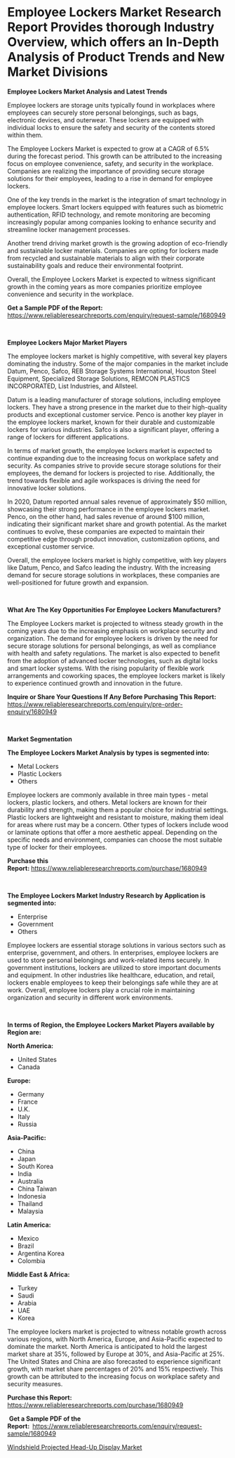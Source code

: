<p><h1>Employee Lockers Market Research Report Provides thorough Industry Overview, which offers an In-Depth Analysis of Product Trends and New Market Divisions</h1></p><p><strong>Employee Lockers Market Analysis and Latest Trends</strong></p>
<p><p>Employee lockers are storage units typically found in workplaces where employees can securely store personal belongings, such as bags, electronic devices, and outerwear. These lockers are equipped with individual locks to ensure the safety and security of the contents stored within them.</p><p>The Employee Lockers Market is expected to grow at a CAGR of 6.5% during the forecast period. This growth can be attributed to the increasing focus on employee convenience, safety, and security in the workplace. Companies are realizing the importance of providing secure storage solutions for their employees, leading to a rise in demand for employee lockers.</p><p>One of the key trends in the market is the integration of smart technology in employee lockers. Smart lockers equipped with features such as biometric authentication, RFID technology, and remote monitoring are becoming increasingly popular among companies looking to enhance security and streamline locker management processes.</p><p>Another trend driving market growth is the growing adoption of eco-friendly and sustainable locker materials. Companies are opting for lockers made from recycled and sustainable materials to align with their corporate sustainability goals and reduce their environmental footprint.</p><p>Overall, the Employee Lockers Market is expected to witness significant growth in the coming years as more companies prioritize employee convenience and security in the workplace.</p></p>
<p><strong>Get a Sample PDF of the Report:&nbsp;</strong> <a href="https://www.reliableresearchreports.com/enquiry/request-sample/1680949">https://www.reliableresearchreports.com/enquiry/request-sample/1680949</a></p>
<p>&nbsp;</p>
<p><strong>Employee Lockers Major Market Players</strong></p>
<p><p>The employee lockers market is highly competitive, with several key players dominating the industry. Some of the major companies in the market include Datum, Penco, Safco, REB Storage Systems International, Houston Steel Equipment, Specialized Storage Solutions, REMCON PLASTICS INCORPORATED, List Industries, and Allsteel.</p><p>Datum is a leading manufacturer of storage solutions, including employee lockers. They have a strong presence in the market due to their high-quality products and exceptional customer service. Penco is another key player in the employee lockers market, known for their durable and customizable lockers for various industries. Safco is also a significant player, offering a range of lockers for different applications.</p><p>In terms of market growth, the employee lockers market is expected to continue expanding due to the increasing focus on workplace safety and security. As companies strive to provide secure storage solutions for their employees, the demand for lockers is projected to rise. Additionally, the trend towards flexible and agile workspaces is driving the need for innovative locker solutions.</p><p>In 2020, Datum reported annual sales revenue of approximately $50 million, showcasing their strong performance in the employee lockers market. Penco, on the other hand, had sales revenue of around $100 million, indicating their significant market share and growth potential. As the market continues to evolve, these companies are expected to maintain their competitive edge through product innovation, customization options, and exceptional customer service.</p><p>Overall, the employee lockers market is highly competitive, with key players like Datum, Penco, and Safco leading the industry. With the increasing demand for secure storage solutions in workplaces, these companies are well-positioned for future growth and expansion.</p></p>
<p>&nbsp;</p>
<p><strong>What Are The Key Opportunities For Employee Lockers Manufacturers?</strong></p>
<p><p>The Employee Lockers market is projected to witness steady growth in the coming years due to the increasing emphasis on workplace security and organization. The demand for employee lockers is driven by the need for secure storage solutions for personal belongings, as well as compliance with health and safety regulations. The market is also expected to benefit from the adoption of advanced locker technologies, such as digital locks and smart locker systems. With the rising popularity of flexible work arrangements and coworking spaces, the employee lockers market is likely to experience continued growth and innovation in the future.</p></p>
<p><strong>Inquire or Share Your Questions If Any Before Purchasing This Report:</strong> <a href="https://www.reliableresearchreports.com/enquiry/pre-order-enquiry/1680949">https://www.reliableresearchreports.com/enquiry/pre-order-enquiry/1680949</a></p>
<p>&nbsp;</p>
<p><strong>Market Segmentation</strong></p>
<p><strong>The Employee Lockers Market Analysis by types is segmented into:</strong></p>
<p><ul><li>Metal Lockers</li><li>Plastic Lockers</li><li>Others</li></ul></p>
<p><p>Employee lockers are commonly available in three main types - metal lockers, plastic lockers, and others. Metal lockers are known for their durability and strength, making them a popular choice for industrial settings. Plastic lockers are lightweight and resistant to moisture, making them ideal for areas where rust may be a concern. Other types of lockers include wood or laminate options that offer a more aesthetic appeal. Depending on the specific needs and environment, companies can choose the most suitable type of locker for their employees.</p></p>
<p><strong>Purchase this Report:&nbsp;</strong><a href="https://www.reliableresearchreports.com/purchase/1680949">https://www.reliableresearchreports.com/purchase/1680949</a></p>
<p>&nbsp;</p>
<p><strong>The Employee Lockers Market Industry Research by Application is segmented into:</strong></p>
<p><ul><li>Enterprise</li><li>Government</li><li>Others</li></ul></p>
<p><p>Employee lockers are essential storage solutions in various sectors such as enterprise, government, and others. In enterprises, employee lockers are used to store personal belongings and work-related items securely. In government institutions, lockers are utilized to store important documents and equipment. In other industries like healthcare, education, and retail, lockers enable employees to keep their belongings safe while they are at work. Overall, employee lockers play a crucial role in maintaining organization and security in different work environments.</p></p>
<p>&nbsp;</p>
<p><strong>In terms of Region, the Employee Lockers Market Players available by Region are:</strong></p>
<p>
    <p> <strong> North America: </strong>
        <ul>
            <li>United States</li>
            <li>Canada</li>
        </ul>
        </p> 
    <p> <strong> Europe: </strong>
        <ul>
            <li>Germany</li>
            <li>France</li>
            <li>U.K.</li>
            <li>Italy</li>
            <li>Russia</li>
        </ul>
        </p> 
    <p> <strong> Asia-Pacific: </strong>
        <ul>
            <li>China</li>
            <li>Japan</li>
            <li>South Korea</li>
            <li>India</li>
            <li>Australia</li>
            <li>China Taiwan</li>
            <li>Indonesia</li>
            <li>Thailand</li>
            <li>Malaysia</li>
        </ul>
        </p> 
    <p> <strong> Latin America: </strong>
        <ul>
            <li>Mexico</li>
            <li>Brazil</li>
            <li>Argentina Korea</li>
            <li>Colombia</li>
        </ul>
        </p> 
    <p> <strong> Middle East & Africa: </strong>
        <ul>
            <li>Turkey</li>
            <li>Saudi</li>
            <li>Arabia</li>
            <li>UAE</li>
            <li>Korea</li>
        </ul>
    </p>
    </p>
<p><p>The employee lockers market is projected to witness notable growth across various regions, with North America, Europe, and Asia-Pacific expected to dominate the market. North America is anticipated to hold the largest market share at 35%, followed by Europe at 30%, and Asia-Pacific at 25%. The United States and China are also forecasted to experience significant growth, with market share percentages of 20% and 15% respectively. This growth can be attributed to the increasing focus on workplace safety and security measures.</p></p>
<p><strong>Purchase this Report: </strong><a href="https://www.reliableresearchreports.com/purchase/1680949">https://www.reliableresearchreports.com/purchase/1680949</a></p>
<p>&nbsp;<strong>Get a Sample PDF of the Report:&nbsp;&nbsp;</strong><a href="https://www.reliableresearchreports.com/enquiry/request-sample/1680949">https://www.reliableresearchreports.com/enquiry/request-sample/1680949</a></p>
<p><strong></strong></p>
<p><p><a href="https://faithful-glue-af3.notion.site/Windshield-Projected-Head-Up-Display-Market-with-the-goal-of-estimating-the-market-size-and-future-g-1fe283c6a33b42d9a8d7253ce2771eed">Windshield Projected Head-Up Display Market</a></p></p>